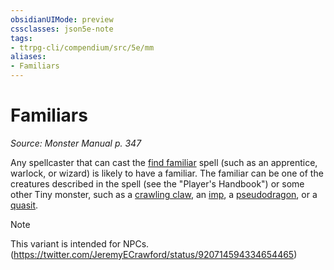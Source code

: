 ```yaml
---
obsidianUIMode: preview
cssclasses: json5e-note
tags:
- ttrpg-cli/compendium/src/5e/mm
aliases:
- Familiars
---
```

# Familiars
*Source: Monster Manual p. 347* 

Any spellcaster that can cast the [find familiar](/3-Mechanics/CLI/spells/find-familiar-xphb.md) spell (such as an apprentice, warlock, or wizard) is likely to have a familiar. The familiar can be one of the creatures described in the spell (see the "Player's Handbook") or some other Tiny monster, such as a [crawling claw](/3-Mechanics/CLI/bestiary/undead/crawling-claw-xmm.md), an [imp](/3-Mechanics/CLI/bestiary/fiend/imp-xmm.md), a [pseudodragon](/3-Mechanics/CLI/bestiary/dragon/pseudodragon-xmm.md), or a [quasit](/3-Mechanics/CLI/bestiary/fiend/quasit-xmm.md).

> [!note]
> This variant is intended for NPCs. (https://twitter.com/JeremyECrawford/status/920714594334654465)
